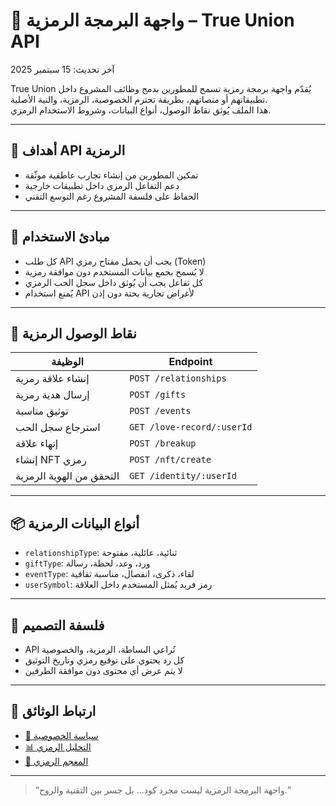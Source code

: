 # 🔗 واجهة البرمجة الرمزية – True Union API

آخر تحديث: 15 سبتمبر 2025

True Union يُقدّم واجهة برمجة رمزية تسمح للمطورين بدمج وظائف المشروع داخل تطبيقاتهم أو منصاتهم، بطريقة تحترم الخصوصية، الرمزية، والنية الأصلية.  
هذا الملف يُوثق نقاط الوصول، أنواع البيانات، وشروط الاستخدام الرمزي.

---

## 🎯 أهداف API الرمزية

- تمكين المطورين من إنشاء تجارب عاطفية موثّقة  
- دعم التفاعل الرمزي داخل تطبيقات خارجية  
- الحفاظ على فلسفة المشروع رغم التوسع التقني

---

## 🔐 مبادئ الاستخدام

- كل طلب API يجب أن يحمل مفتاح رمزي (Token)  
- لا يُسمح بجمع بيانات المستخدم دون موافقة رمزية  
- كل تفاعل يجب أن يُوثق داخل سجل الحب الرمزي  
- يُمنع استخدام API لأغراض تجارية بحتة دون إذن

---

## 📡 نقاط الوصول الرمزية

| الوظيفة | Endpoint |
|---------|----------|
| إنشاء علاقة رمزية | `POST /relationships`  
| إرسال هدية رمزية | `POST /gifts`  
| توثيق مناسبة | `POST /events`  
| استرجاع سجل الحب | `GET /love-record/:userId`  
| إنهاء علاقة | `POST /breakup`  
| إنشاء NFT رمزي | `POST /nft/create`  
| التحقق من الهوية الرمزية | `GET /identity/:userId`

---

## 📦 أنواع البيانات الرمزية

- `relationshipType`: ثنائية، عائلية، مفتوحة  
- `giftType`: ورد، وعد، لحظة، رسالة  
- `eventType`: لقاء، ذكرى، انفصال، مناسبة ثقافية  
- `userSymbol`: رمز فريد يُمثل المستخدم داخل العلاقة

---

## 🧠 فلسفة التصميم

- API تُراعي البساطة، الرمزية، والخصوصية  
- كل رد يحتوي على توقيع رمزي وتاريخ التوثيق  
- لا يتم عرض أي محتوى دون موافقة الطرفين

---

## 📜 ارتباط الوثائق

- [🔐 سياسة الخصوصية](./privacy-policy.md)  
- [📊 التحليل الرمزي](./analytics.md)  
- [📖 المعجم الرمزي](./symbolic-glossary.md)

---

> “واجهة البرمجة الرمزية ليست مجرد كود… بل جسر بين التقنية والروح.”
